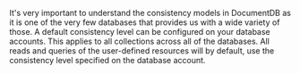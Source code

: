 It's very important to understand the consistency models in DocumentDB as it is one of the very few databases that provides us with a wide variety of those. A default consistency level can be configured on your database accounts. This applies to all collections across all of the databases. All reads and queries of the user-defined resources will by default, use the consistency level specified on the database account.
